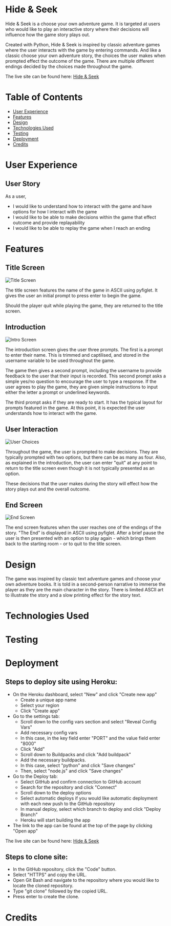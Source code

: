 # Hide & Seek

Hide & Seek is a choose your own adventure game. It is targeted at users who would like to play an interactive story where their decisions will influence how the game story plays out.

Created with Python, Hide & Seek is inspired by classic adventure games where the user interacts with the game by entering commands. And like a classic choose your own adventure story, the choices the user makes when prompted effect the outcome of the game. There are multiple different endings decided by the choices made throughout the game.

The live site can be found here: [Hide & Seek](https://ci-pp3-hide-and-seek.herokuapp.com/)

# Table of Contents

- [User Experience](https://github.com/SJECollins/ci-pp3-hide-and-seek#user-experience)
- [Features](https://github.com/SJECollins/ci-pp3-hide-and-seek#features)
- [Design](https://github.com/SJECollins/ci-pp3-hide-and-seek#design)
- [Technologies Used](https://github.com/SJECollins/ci-pp3-hide-and-seek#technologies-used)
- [Testing](https://github.com/SJECollins/ci-pp3-hide-and-seek#testing)
- [Deployment](https://github.com/SJECollins/ci-pp3-hide-and-seek#deployment)
- [Credits](https://github.com/SJECollins/ci-pp3-hide-and-seek#credits)

# User Experience

## User Story

As a user,
- I would like to understand how to interact with the game and have options for how I interact with the game
- I would like to be able to make decisions within the game that effect outcome and provide replayability
- I would like to be able to replay the game when I reach an ending

# Features
## Title Screen
![Title Screen](readme-docs/title.webp)

The title screen features the name of the game in ASCII using pyfiglet. It gives the user an initial prompt to press enter to begin the game.

Should the player quit while playing the game, they are returned to the title screen.

## Introduction
![Intro Screen](readme-docs/intro.webp)

The introduction screen gives the user three prompts. The first is a prompt to enter their name. This is trimmed and captilised, and stored in the username variable to be used throughout the game.

The game then gives a second prompt, including the username to provide feedback to the user that their input is recorded. This second prompt asks a simple yes/no question to encourage the user to type a response. If the user agrees to play the game, they are given simple instructions to input either the letter a prompt or underlined keywords.

The third prompt asks if they are ready to start. It has the typical layout for prompts featured in the game. At this point, it is expected the user understands how to interact with the game.

## User Interaction
![User Choices](readme-docs/choices.webp)

Throughout the game, the user is prompted to make decisions. They are typically prompted with two options, but there can be as many as four. Also, as explained in the introduction, the user can enter "quit" at any point to return to the title screen even though it is not typically presented as an option.

These decisions that the user makes during the story will effect how the story plays out and the overall outcome.

## End Screen
![End Screen](readme-docs/end.webp)

The end screen features when the user reaches one of the endings of the story. "The End" is displayed in ASCII using pyfiglet. After a brief pause the user is then presented with an option to play again - which brings them back to the starting room - or to quit to the title screen.

# Design

The game was inspired by classic text adventure games and choose your own adventure books. It is told in a second-person narrative to immerse the player as they are the main character in the story. There is limited ASCII art to illustrate the story and a slow printing effect for the story text.


# Technologies Used


# Testing


# Deployment

## Steps to deploy site using Heroku:
- On the Heroku dashboard, select "New" and click "Create new app"
  - Create a unique app name
  - Select your region
  - Click "Create app"
- Go to the settings tab:
  - Scroll down to the config vars section and select "Reveal Config Vars"
  - Add necessary config vars
  - In this case, in the key field enter "PORT" and the value field enter "8000"
  - Click "Add"
  - Scroll down to Buildpacks and click "Add buildpack"
  - Add the necessary buildpacks.
  - In this case, select "python" and click "Save changes"
  - Then, select "node.js" and click "Save changes"
- Go to the Deploy tab:
  - Select GitHub and confirm connection to GitHub account
  - Search for the repository and click "Connect"
  - Scroll down to the deploy options
  - Select automatic deploys if you would like automatic deployment with each new push to the GitHub repository
  - In manual deploy, select which branch to deploy and click "Deploy Branch"
  - Heroku will start building the app
- The link to the app can be found at the top of the page by clicking "Open app"

The live site can be found here: [Hide & Seek](https://ci-pp3-hide-and-seek.herokuapp.com/)

## Steps to clone site:
- In the GitHub repository, click the "Code" button.
- Select "HTTPS" and copy the URL.
- Open Git Bash and navigate to the repository where you would like to locate the cloned repository.
- Type "git clone" followed by the copied URL.
- Press enter to create the clone.

# Credits